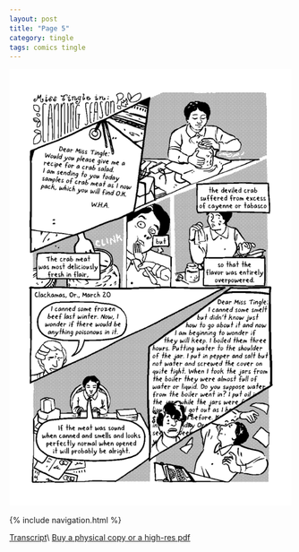 ```yaml
---
layout: post
title: "Page 5"
category: tingle
tags: comics tingle
---
```


![Cover](/assets/misstingle/5.png)

{% include navigation.html %}

[Transcript](/tingle/2022/11/30/tingletranscript)\\
[Buy a physical copy ](https://audmcname.bigcartel.com)[or a high-res pdf](https://audmcname.itch.io)
